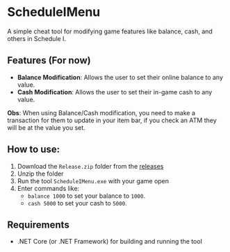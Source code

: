 # ScheduleIMenu

A simple cheat tool for modifying game features like balance, cash, and others in Schedule I.

## Features (For now)

- **Balance Modification**: Allows the user to set their online balance to any value.
- **Cash Modification**: Allows the user to set their in-game cash to any value.

**Obs**: When using Balance/Cash modification, you need to make a transaction for them to update in your item bar, if you check an ATM they will be at the value you set.

## How to use:
1. Download the `Release.zip` folder from the [releases](https://github.com/artorias305/ScheduleIMenu/releases/tag/V1.0.0)
2. Unzip the folder
3. Run the tool `ScheduleIMenu.exe` with your game open
4. Enter commands like:
	- `balance 1000` to set your balance to `1000`.
	- `cash 5000` to set your cash to `5000`.


## Requirements

- .NET Core (or .NET Framework) for building and running the tool

